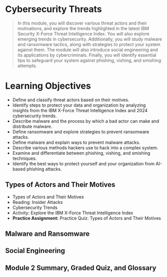 # Cybersecurity Threats
> In this module, you will discover various threat actors and their motivations, and explore the trends highlighted in the latest IBM Security X-Force Threat Intelligence Index. You will also explore emerging trends in cybersecurity. Additionally, you will study malware and ransomware tactics, along with strategies to protect your system against them. The module will also introduce social engineering and its applications by cybercriminals. Finally, you will identify essential tips to safeguard your system against phishing, vishing, and smishing attempts.
# Learning Objectives
- Define and classify threat actors based on their motives.
- Identify steps to protect your data and organization by analyzing insights from the IBM X-Force Threat Intelligence Index and 2024 cybersecurity trends.
- Describe malware and the process by which a bad actor can make and distribute malware.
- Define ransomware and explore strategies to prevent ransomware attacks.
- Define malware and explain ways to prevent malware attacks.
- Describe various methods hackers use to hack into a complex system.
- Examine and differentiate between phishing, vishing, and smishing techniques.
- Identify the best ways to protect yourself and your organization from AI-based phishing attacks.
## Types of Actors and Their Motives
- Types of Actors and Their Motives
- Reading: Insider Attacks
- Cybersecurity Trends
- Activity: Explore the IBM X-Force Threat Intelligence Index
- **Practice Assignment:** Practice Quiz: Types of Actors and Their Motives
## Malware and Ransomware
## Social Engineering
## Module 2 Summary, Graded Quiz, and Glossary
